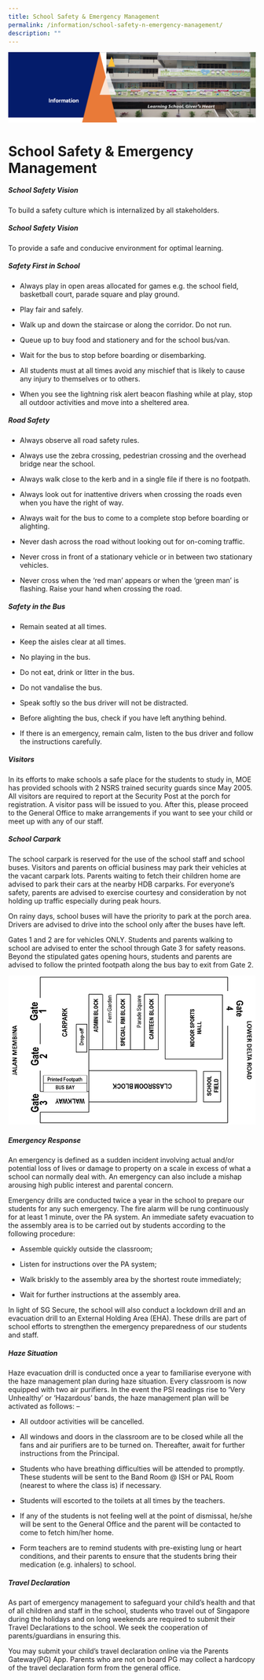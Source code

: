 ```yaml
---
title: School Safety & Emergency Management
permalink: /information/school-safety-n-emergency-management/
description: ""
---
```


![](/images/Information.png)

School Safety & Emergency Management
====================================

##### **School Safety Vision**

  

To build a safety culture which is internalized by all stakeholders.

  

##### **School Safety Vision**

  

To provide a safe and conducive environment for optimal learning.

  

##### **Safety First in School**

  

*   Always play in open areas allocated for games e.g. the school field, basketball court, parade square and play ground.  
    
*   Play fair and safely.  
    
*   Walk up and down the staircase or along the corridor. Do not run.  
    
*   Queue up to buy food and stationery and for the school bus/van.  
    
*   Wait for the bus to stop before boarding or disembarking.  
    
*   All students must at all times avoid any mischief that is likely to cause any injury to themselves or to others.  
    
*   When you see the lightning risk alert beacon flashing while at play, stop all outdoor activities and move into a sheltered area.

##### **Road Safety**

  

*   Always observe all road safety rules.  
    
*   Always use the zebra crossing, pedestrian crossing and the overhead bridge near the school.  
    
*   Always walk close to the kerb and in a single file if there is no footpath.  
    
*   Always look out for inattentive drivers when crossing the roads even when you have the right of way.  
    
*   Always wait for the bus to come to a complete stop before boarding or alighting.  
    
*   Never dash across the road without looking out for on-coming traffic.  
    
*   Never cross in front of a stationary vehicle or in between two stationary vehicles.  
    
*   Never cross when the ‘red man’ appears or when the ‘green man’ is flashing. Raise your hand when crossing the road.  
    

  

##### **Safety in the Bus**  

  

*   Remain seated at all times.  
    
*   Keep the aisles clear at all times.  
    
*   No playing in the bus.  
    
*   Do not eat, drink or litter in the bus.  
    
*   Do not vandalise the bus.  
    
*   Speak softly so the bus driver will not be distracted.  
    
*   Before alighting the bus, check if you have left anything behind.  
    
*   If there is an emergency, remain calm, listen to the bus driver and follow the instructions carefully.  
    

  

##### **Visitors**

  

In its efforts to make schools a safe place for the students to study in, MOE has provided schools with 2 NSRS trained security guards since May 2005. All visitors are required to report at the Security Post at the porch for registration. A visitor pass will be issued to you. After this, please proceed to the General Office to make arrangements if you want to see your child or meet up with any of our staff.

  

##### **School Carpark**

  

The school carpark is reserved for the use of the school staff and school buses. Visitors and parents on official business may park their vehicles at the vacant carpark lots. Parents waiting to fetch their children home are advised to park their cars at the nearby HDB carparks. For everyone’s safety, parents are advised to exercise courtesy and consideration by not holding up traffic especially during peak hours.

  

On rainy days, school buses will have the priority to park at the porch area. Drivers are advised to drive into the school only after the buses have left.

  

Gates 1 and 2 are for vehicles ONLY. Students and parents walking to school are advised to enter the school through Gate 3 for safety reasons. Beyond the stipulated gates opening hours, students and parents are advised to follow the printed footpath along the bus bay to exit from Gate 2.

![](/images/School%20Safety%20&%20Emergency%20Management.png)


##### **Emergency Response**

  

An emergency is defined as a sudden incident involving actual and/or potential loss of lives or damage to property on a scale in excess of what a school can normally deal with. An emergency can also include a mishap arousing high public interest and parental concern.

  

Emergency drills are conducted twice a year in the school to prepare our students for any such emergency. The fire alarm will be rung continuously for at least 1 minute, over the PA system. An immediate safety evacuation to the assembly area is to be carried out by students according to the following procedure:

  

*   Assemble quickly outside the classroom;  
    
*   Listen for instructions over the PA system;  
    
*   Walk briskly to the assembly area by the shortest route immediately;  
    
*   Wait for further instructions at the assembly area.  
    

  

In light of SG Secure, the school will also conduct a lockdown drill and an evacuation drill to an External Holding Area (EHA). These drills are part of school efforts to strengthen the emergency preparedness of our students and staff.


##### **Haze Situation**

  

Haze evacuation drill is conducted once a year to familiarise everyone with the haze management plan during haze situation. Every classroom is now equipped with two air purifiers. In the event the PSI readings rise to ‘Very Unhealthy’ or ‘Hazardous’ bands, the haze management plan will be activated as follows: –

  

*   All outdoor activities will be cancelled.  
    
*   All windows and doors in the classroom are to be closed while all the fans and air purifiers are to be turned on. Thereafter, await for further instructions from the Principal.  
    
*   Students who have breathing difficulties will be attended to promptly. These students will be sent to the Band Room @ ISH or PAL Room (nearest to where the class is) if necessary.  
    
*   Students will escorted to the toilets at all times by the teachers.  
    
*   If any of the students is not feeling well at the point of dismissal, he/she will be sent to the General Office and the parent will be contacted to come to fetch him/her home.  
    
*   Form teachers are to remind students with pre-existing lung or heart conditions, and their parents to ensure that the students bring their medication (e.g. inhalers) to school.  
    

  

##### **Travel Declaration**

  

As part of emergency management to safeguard your child’s health and that of all children and staff in the school, students who travel out of Singapore during the holidays and on long weekends are required to submit their Travel Declarations to the school. We seek the cooperation of parents/guardians in ensuring this.

  

You may submit your child’s travel declaration online via the Parents Gateway(PG) App. Parents who are not on board PG may collect a hardcopy of the travel declaration form from the general office.